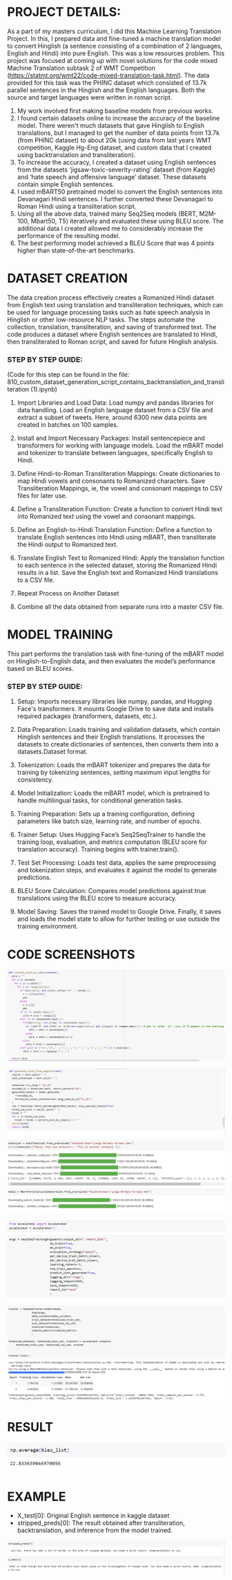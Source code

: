 # PROJECT DETAILS:

As a part of my masters curriculum, I did this Machine Learning Translation Project. 
In this, I prepared data and fine-tuned a machine translation model to convert Hinglish (a sentence consisting of a combination of 2 languages, English and Hindi) into pure English. This was a low resources problem.
This project was focused at coming up with novel solutions for the code mixed Machine Translation subtask 2 of WMT Competition (https://statmt.org/wmt22/code-mixed-translation-task.html). 
The data provided for this task was the PHINC dataset which consisted of 13.7k parallel sentences in the Hinglish and the English languages. Both the source and target languages were written in roman script.
1. My work involved first making baseline models from previous works. 
2. I found certain datasets online to increase the accuracy of the baseline model. There weren't much datasets that gave Hinglish to English translations, but I managed to get the number of data points from 13.7k (from PHINC dataset) to about 20k (using data from last years WMT competition, Kaggle Hg-Eng dataset, and custom data that I created using backtranslation and transliteration).
3. To increase the accuracy, I created a dataset using English sentences from the datasets ‘jigsaw-toxic-severity-rating’ dataset (from Kaggle) and ‘hate speech and offensive language’ dataset. These datasets contain simple English sentences.
4. I used mBART50 pretrained model to convert the English sentences into Devanagari Hindi sentences. I further converted these Devanagari to Roman Hindi using a transliteration script.
5. Using all the above data, trained many Seq2Seq models (BERT, M2M-100, Mbart50, T5) iteratively and evaluated these using BLEU score. The additional data I created allowed me to considerably increase the performance of the resulting model.
6. The best performing model achieved a BLEU Score that was 4 points higher than state-of-the-art benchmarks.

# DATASET CREATION 

The data creation process effectively creates a Romanized Hindi dataset from English text using translation and transliteration techniques, which can be used for language processing tasks such as hate speech analysis in Hinglish or other low-resource NLP tasks. The steps automate the collection, translation, transliteration, and saving of transformed text. The code produces a dataset where English sentences are translated to Hindi, then transliterated to Roman script, and saved for future Hinglish analysis.

### STEP BY STEP GUIDE:
(Code for this step can be found in the file: 810_custom_dataset_generation_script_contains_backtranslation_and_transliteration (1).ipynb)

1. Import Libraries and Load Data: Load numpy and pandas libraries for data handling. Load an English language dataset from a CSV file and extract a subset of tweets. Here, around 6300 new data points are created in batches on 100 samples.

2. Install and Import Necessary Packages: Install sentencepiece and transformers for working with language models. Load the mBART model and tokenizer to translate between languages, specifically English to Hindi.

3. Define Hindi-to-Roman Transliteration Mappings: Create dictionaries to map Hindi vowels and consonants to Romanized characters. Save Transliteration Mappings, ie, the vowel and consonant mappings to CSV files for later use.

4. Define a Transliteration Function: Create a function to convert Hindi text into Romanized text using the vowel and consonant mappings.

6. Define an English-to-Hindi Translation Function: Define a function to translate English sentences into Hindi using mBART, then transliterate the Hindi output to Romanized text.

7. Translate English Text to Romanized Hindi: Apply the translation function to each sentence in the selected dataset, storing the Romanized Hindi results in a list.
Save the English text and Romanized Hindi translations to a CSV file.

8. Repeat Process on Another Dataset

9. Combine all the data obtained from separate runs into a master CSV file.

# MODEL TRAINING

This part performs the translation task with fine-tuning of the mBART model on Hinglish-to-English data, and then evaluates the model’s performance based on BLEU scores.

### STEP BY STEP GUIDE:

1. Setup: Imports necessary libraries like numpy, pandas, and Hugging Face's transformers. It mounts Google Drive to save data and installs required packages (transformers, datasets, etc.).

2. Data Preparation: Loads training and validation datasets, which contain Hinglish sentences and their English translations. It processes the datasets to create dictionaries of sentences, then converts them into a datasets.Dataset format.

3. Tokenization: Loads the mBART tokenizer and prepares the data for training by tokenizing sentences, setting maximum input lengths for consistency.

4. Model Initialization: Loads the mBART model, which is pretrained to handle multilingual tasks, for conditional generation tasks.

5. Training Preparation: Sets up a training configuration, defining parameters like batch size, learning rate, and number of epochs.

6. Trainer Setup: Uses Hugging Face’s Seq2SeqTrainer to handle the training loop, evaluation, and metrics computation (BLEU score for translation accuracy). Training begins with trainer.train().

7. Test Set Processing: Loads test data, applies the same preprocessing and tokenization steps, and evaluates it against the model to generate predictions.

8. BLEU Score Calculation: Compares model predictions against true translations using the BLEU score to measure accuracy.

9. Model Saving: Saves the trained model to Google Drive. Finally, it saves and loads the model state to allow for further testing or use outside the training environment.

# CODE SCREENSHOTS

![Image6](810%20screenshots%20of%20code%20and%20results/pic6.png)

![Image7](810%20screenshots%20of%20code%20and%20results/pic7.png)

![Image1](810%20screenshots%20of%20code%20and%20results/pic1.png)

![Image2](810%20screenshots%20of%20code%20and%20results/pic2.png)

![Image3](810%20screenshots%20of%20code%20and%20results/pic3.png)

# RESULT

![Image4](810%20screenshots%20of%20code%20and%20results/pic4.png)

# EXAMPLE 
- X_test[0]: Original English sentence in kaggle dataset
- stripped_preds[0]: The result obtained after transliteration, backtranslation, and inference from the model trained.

![Image5](810%20screenshots%20of%20code%20and%20results/pic5.png)




